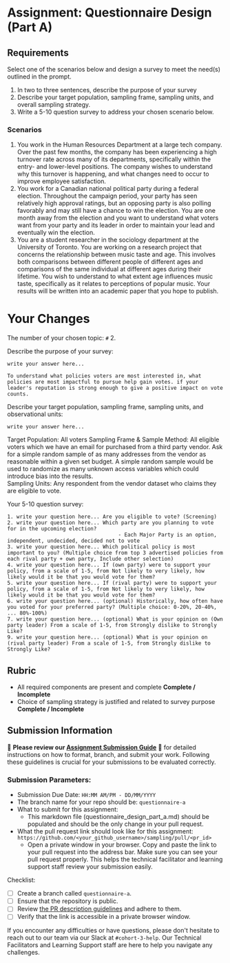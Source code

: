 # Assignment: Questionnaire Design (Part A)

## Requirements
Select one of the scenarios below and design a survey to meet the need(s) outlined in the prompt.

1.	In two to three sentences, describe the purpose of your survey
2.	Describe your target population, sampling frame, sampling units, and overall sampling strategy.
3.	Write a 5-10 question survey to address your chosen scenario below.


### Scenarios
1.	You work in the Human Resources Department at a large tech company. Over the past few months, the company has been experiencing a high turnover rate across many of its departments, specifically within the entry- and lower-level positions. The company wishes to understand why this turnover is happening, and what changes need to occur to improve employee satisfaction.
2.	You work for a Canadian national political party during a federal election. Throughout the campaign period, your party has seen relatively high approval ratings, but an opposing party is also polling favorably and may still have a chance to win the election. You are one month away from the election and you want to understand what voters want from your party and its leader in order to maintain your lead and eventually win the election.
3.	You are a student researcher in the sociology department at the University of Toronto. You are working on a research project that concerns the relationship between music taste and age. This involves both comparisons between different people of different ages and comparisons of the same individual at different ages during their lifetime. You wish to understand to what extent age influences music taste, specifically as it relates to perceptions of popular music. Your results will be written into an academic paper that you hope to publish.


# Your Changes

The number of your chosen topic: `#` 2.

Describe the purpose of your survey:
```
write your answer here... 

To understand what policies voters are most interested in, what policies are most impactful to pursue help gain votes. if your leader's reputation is strong enough to give a positive impact on vote counts.

```

Describe your target population, sampling frame, sampling units, and observational units:
```
write your answer here...
```
Target Population: All voters
Sampling Frame & Sample Method: All eligible voters which we have an email for purchased from a third party vendor. Ask for a simple random sample of as many addresses from the vendor as reasonable within a given set budget. A simple random sample would be used to randomize as many unknown access variables which could introduce bias into the results.  
Sampling Units: Any respondent from the vendor dataset who claims they are eligible to vote.

Your 5-10 question survey:
```
1. write your question here... Are you eligible to vote? (Screening)
2. write your question here... Which party are you planning to vote for in the upcoming election?
                                    - Each Major Party is an option, independent, undecided, decided not to vote
3. write your question here... Which political policy is most important to you? (Multiple choice from top 3 advertised policies from each rival party + own party, Include other selection)
4. write your question here... If (own party) were to support your policy, from a scale of 1-5, from Not likely to very likely, how likely would it be that you would vote for them?
5. write your question here... If (rival party) were to support your policy, from a scale of 1-5, from Not likely to very likely, how likely would it be that you would vote for them?
6. write your question here... (optional) Historically, how often have you voted for your preferred party? (Multiple choice: 0-20%, 20-40%, ... 80%-100%)
7. write your question here... (optional) What is your opinion on (Own party leader) From a scale of 1-5, from Strongly dislike to Strongly Like? 
9. write your question here... (optional) What is your opinion on (rival party leader) From a scale of 1-5, from Strongly dislike to Strongly Like?
```

## Rubric

-	All required components are present and complete **Complete / Incomplete**
-	Choice of sampling strategy is justified and related to survey purpose **Complete / Incomplete**

## Submission Information

🚨 **Please review our [Assignment Submission Guide](https://github.com/UofT-DSI/onboarding/blob/main/onboarding_documents/submissions.md)** 🚨 for detailed instructions on how to format, branch, and submit your work. Following these guidelines is crucial for your submissions to be evaluated correctly.

### Submission Parameters:
* Submission Due Date: `HH:MM AM/PM - DD/MM/YYYY`
* The branch name for your repo should be: `questionnaire-a`
* What to submit for this assignment:
    * This markdown file (questionnaire_design_part_a.md) should be populated and should be the only change in your pull request.
* What the pull request link should look like for this assignment: `https://github.com/<your_github_username>/sampling/pull/<pr_id>`
    * Open a private window in your browser. Copy and paste the link to your pull request into the address bar. Make sure you can see your pull request properly. This helps the technical facilitator and learning support staff review your submission easily.

Checklist:
- [ ] Create a branch called `questionnaire-a`.
- [ ] Ensure that the repository is public.
- [ ] Review [the PR description guidelines](https://github.com/UofT-DSI/onboarding/blob/main/onboarding_documents/submissions.md#guidelines-for-pull-request-descriptions) and adhere to them.
- [ ] Verify that the link is accessible in a private browser window.

If you encounter any difficulties or have questions, please don't hesitate to reach out to our team via our Slack at `#cohort-3-help`. Our Technical Facilitators and Learning Support staff are here to help you navigate any challenges.
